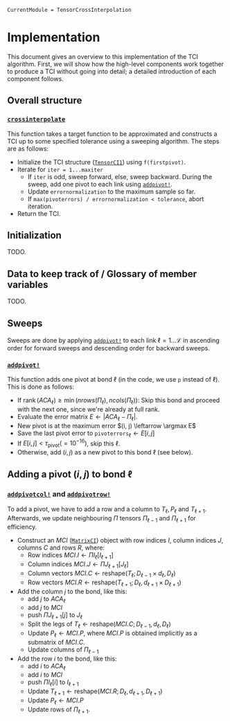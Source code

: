 ```@meta
CurrentModule = TensorCrossInterpolation
```

# Implementation

This document gives an overview to this implementation of the TCI algorithm.
First, we will show how the high-level components work together to produce a
TCI without going into detail; a detailed introduction of each component
follows.

## Overall structure

### [`crossinterpolate`](@ref)

This function takes a target function to be approximated and constructs a TCI up to some specified tolerance using a sweeping algorithm. The steps are as follows:

- Initialize the TCI structure ([`TensorCI1`](@ref)) using `f(firstpivot)`.
- Iterate for `iter = 1...maxiter`
    - If `iter` is odd, sweep forward, else, sweep backward. During the sweep, add one pivot to each link using [`addpivot!`](@ref).
    - Update `errornormalization` to the maximum sample so far.
    - If `max(pivoterrors) / errornormalization < tolerance`, abort iteration.
- Return the TCI.

## Initialization

TODO.

## Data to keep track of / Glossary of member variables

TODO.

## Sweeps

Sweeps are done by applying [`addpivot!`](@ref) to each link $\ell = 1\ldots\mathscr{L}$ in ascending order for forward sweeps and descending order for backward sweeps.

### [`addpivot!`](@ref)
This function adds one pivot at bond $\ell$ (in the code, we use `p` instead of $\ell$). This is done as follows:

- If $\operatorname{rank}(ACA_\ell) \geq \min(nrows(\Pi_\ell), ncols(\Pi_\ell))$: Skip this bond and proceed with the next one, since we're already at full rank.
- Evaluate the error matrix $E \leftarrow \lvert ACA_\ell - \Pi_\ell \rvert$.
- New pivot is at the maximum error $(i, j) \leftarrow \argmax E$
- Save the last pivot error to `pivoterrors`$_\ell \leftarrow E[i, j]$
- If $E[i, j] < \tau_{\text{pivot}} (= 10^{-16})$, skip this $\ell$.
- Otherwise, add $(i, j)$ as a new pivot to this bond $\ell$ (see below).

## Adding a pivot $(i, j)$ to bond $\ell$

### [`addpivotcol!`](@ref) and [`addpivotrow!`](@ref)

To add a pivot, we have to add a row and a column to $T_\ell, P_\ell$ and $T_{\ell + 1}$. Afterwards, we update neighbouring $\Pi$ tensors $\Pi_{\ell-1}$ and $\Pi_{\ell+1}$ for efficiency.

- Construct an $MCI$ ([`MatrixCI`](@ref)) object with row indices $I$, column indices $J$, columns $C$ and rows $R$, where:
    - Row indices $MCI.I \leftarrow \Pi I_\ell [I_{\ell+1}]$
    - Column indices $MCI.J \leftarrow \Pi J_{\ell+1} [J_\ell]$
    - Column vectors $MCI.C \leftarrow \text{reshape}(T_\ell; D_{\ell-1}\times d_\ell, D_{\ell})$
    - Row vectors $MCI.R \leftarrow \text{reshape}(T_{\ell+1}; D_{\ell}, d_{\ell+1} \times D_{\ell+1})$
- Add the column $j$ to the bond, like this:
    - add $j$ to $ACA_\ell$
    - add $j$ to $MCI$
    - push $\Pi J_{\ell+1}[j]$ to $J_\ell$
    - Split the legs of $T_\ell \leftarrow \text{reshape}(MCI.C;D_{\ell-1}, d_\ell, D_{\ell})$
    - Update $P_\ell \leftarrow MCI.P$, where $MCI.P$ is obtained implicitly as a submatrix of $MCI.C$.
    - Update columns of $\Pi_{\ell-1}$
- Add the row $i$ to the bond, like this:
    - add $i$ to $ACA_\ell$
    - add $i$ to $MCI$
    - push $\Pi I_\ell[i]$ to $I_{\ell+1}$
    - Update $T_{\ell+1} \leftarrow \text{reshape}(MCI.R; D_\ell, d_{\ell+1}, D_{\ell+1})$
    - Update $P_\ell \leftarrow MCI.P$
    - Update rows of $\Pi_{\ell+1}$.

